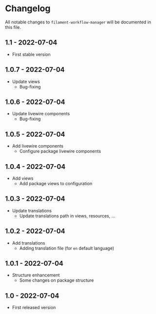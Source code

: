 # Changelog

All notable changes to `filament-workflow-manager` will be documented in this file.

## 1.1 - 2022-07-04

- First stable version

## 1.0.7 - 2022-07-04

- Update views 
  - Bug-fixing

## 1.0.6 - 2022-07-04

- Update livewire components 
  - Bug-fixing

## 1.0.5 - 2022-07-04

- Add livewire components 
  - Configure package livewire components

## 1.0.4 - 2022-07-04

- Add views 
  - Add package views to configuration

## 1.0.3 - 2022-07-04

- Update translations 
  - Update translations path in views, resources, ...

## 1.0.2 - 2022-07-04

- Add translations 
  - Adding translation file (for `en` default language)

## 1.0.1 - 2022-07-04

- Structure enhancement 
  - Some changes on package structure

## 1.0 - 2022-07-04

- First released version
